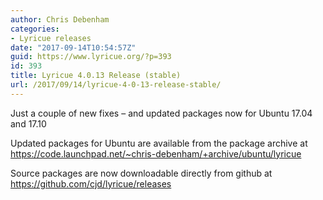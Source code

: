 ```yaml
---
author: Chris Debenham
categories:
- Lyricue releases
date: "2017-09-14T10:54:57Z"
guid: https://www.lyricue.org/?p=393
id: 393
title: Lyricue 4.0.13 Release (stable)
url: /2017/09/14/lyricue-4-0-13-release-stable/
---
```


Just a couple of new fixes – and updated packages now for Ubuntu 17.04 and 17.10

Updated packages for Ubuntu are available from the package archive at <https://code.launchpad.net/~chris-debenham/+archive/ubuntu/lyricue>

Source packages are now downloadable directly from github at <https://github.com/cjd/lyricue/releases>